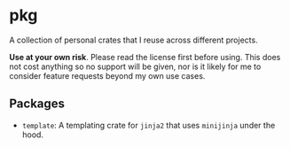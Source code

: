 # pkg

A collection of personal crates that I reuse across different projects.

**Use at your own risk**. Please read the license first before using. This does
not cost anything so no support will be given, nor is it likely for me to consider
feature requests beyond my own use cases.

## Packages

- `template`: A templating crate for `jinja2` that uses `minijinja` under the
hood.
